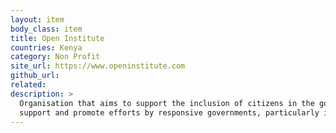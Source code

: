```yaml
---
layout: item
body_class: item
title: Open Institute
countries: Kenya
category: Non Profit
site_url: https://www.openinstitute.com
github_url: 
related: 
description: >
  Organisation that aims to support the inclusion of citizens in the governance and development of their society as well as
  support and promote efforts by responsive governments, particularly in Africa.
---
```

